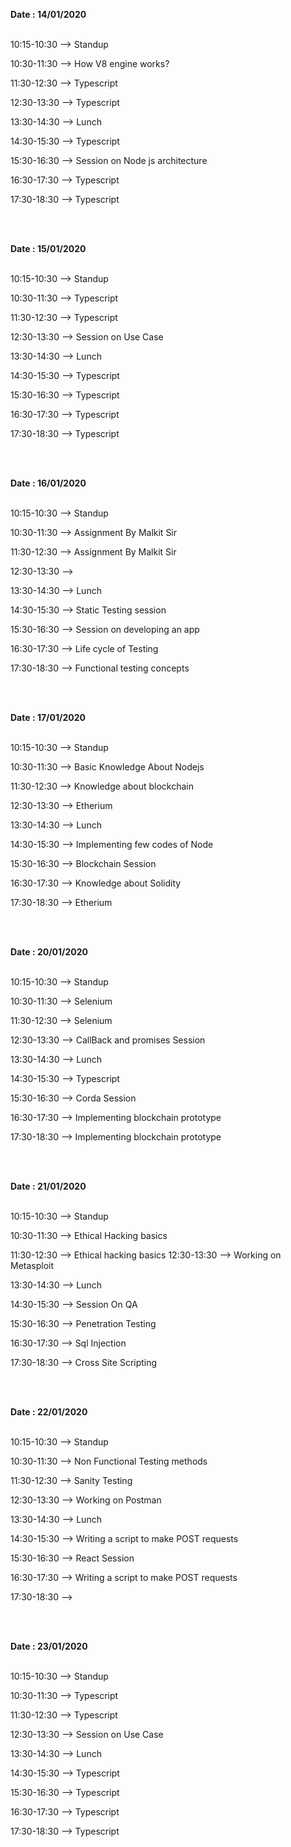<b>Date  : 14/01/2020 </b>
<br>
<br>

<p>10:15-10:30 -->    Standup 

10:30-11:30 -->  How V8 engine works?

11:30-12:30 -->   Typescript

12:30-13:30 -->  Typescript

13:30-14:30 -->  Lunch

14:30-15:30 -->  Typescript

15:30-16:30 --> Session on Node js architecture

16:30-17:30 -->  Typescript

17:30-18:30 -->  Typescript </p>

<br>
<br>

<b>Date  : 15/01/2020 </b>
<br>
<br>

<p>10:15-10:30 -->    Standup 

10:30-11:30 --> Typescript

11:30-12:30 -->   Typescript

12:30-13:30 -->  Session on Use Case

13:30-14:30 -->  Lunch

14:30-15:30 -->  Typescript

15:30-16:30 --> Typescript

16:30-17:30 -->  Typescript

17:30-18:30 -->  Typescript </p>

<br>
<br>


<b>Date  : 16/01/2020 </b>
<br>
<br>

<p>10:15-10:30 -->    Standup 

10:30-11:30 --> Assignment By Malkit Sir

11:30-12:30 -->   Assignment By Malkit Sir

12:30-13:30 -->  

13:30-14:30 -->  Lunch

14:30-15:30 -->  Static Testing session

15:30-16:30 --> Session on developing an app 

16:30-17:30 -->  Life cycle of Testing

17:30-18:30 -->  Functional testing concepts </p>

<br>
<br>

<b>Date  : 17/01/2020 </b>
<br>
<br>

<p>10:15-10:30 -->    Standup 

10:30-11:30 --> Basic Knowledge About Nodejs

11:30-12:30 -->   Knowledge about blockchain

12:30-13:30 -->  Etherium

13:30-14:30 -->  Lunch

14:30-15:30 -->  Implementing few codes of Node

15:30-16:30 --> Blockchain Session

16:30-17:30 -->  Knowledge about Solidity

17:30-18:30 -->  Etherium </p>

<br>
<br>

<b>Date  : 20/01/2020 </b>
<br>
<br>

<p>10:15-10:30 -->    Standup 

10:30-11:30 --> Selenium

11:30-12:30 -->   Selenium

12:30-13:30 -->  CallBack and promises Session

13:30-14:30 -->  Lunch

14:30-15:30 -->  Typescript

15:30-16:30 --> Corda Session

16:30-17:30 -->  Implementing blockchain prototype

17:30-18:30 -->  Implementing blockchain prototype </p>

<br>
<br>

<b>Date  : 21/01/2020 </b>
<br>
<br>

<p>10:15-10:30 -->    Standup 

10:30-11:30 --> Ethical Hacking basics

11:30-12:30 -->   Ethical hacking basics
12:30-13:30 -->  Working on Metasploit

13:30-14:30 -->  Lunch

14:30-15:30 -->  Session On QA

15:30-16:30 --> Penetration Testing

16:30-17:30 -->  Sql Injection

17:30-18:30 -->  Cross Site Scripting </p>

<br>
<br>

<b>Date  : 22/01/2020 </b>
<br>
<br>

<p>10:15-10:30 -->    Standup 

10:30-11:30 --> Non Functional Testing methods

11:30-12:30 -->   Sanity Testing 

12:30-13:30 -->  Working on Postman

13:30-14:30 -->  Lunch

14:30-15:30 -->  Writing a script to make POST requests

15:30-16:30 --> React Session

16:30-17:30 -->  Writing a script to make POST requests

17:30-18:30 -->   </p>

<br>
<br>

<b>Date  : 23/01/2020 </b>
<br>
<br>

<p>10:15-10:30 -->    Standup 

10:30-11:30 --> Typescript

11:30-12:30 -->   Typescript

12:30-13:30 -->  Session on Use Case

13:30-14:30 -->  Lunch

14:30-15:30 -->  Typescript

15:30-16:30 --> Typescript

16:30-17:30 -->  Typescript

17:30-18:30 -->  Typescript </p>

<br>
<br>


